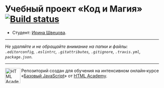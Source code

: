 # Учебный проект «Код и Магия» [![Build status][travis-image]][travis-url]

* Студент: [Ирина Швецова](https://up.htmlacademy.ru/javascript/11/user/204406).

---

_Не удаляйте и не обращайте внимание на папки и файлы:_<br>
_`.editorconfig`, `.eslintrc`, `.gitattributes`, `.gitignore`, `.travis.yml`, `package.json`._

---

<a href="https://htmlacademy.ru/intensive/javascript"><img align="left" width="50" height="50" title="HTML Academy" src="https://up.htmlacademy.ru/static/img/intensive/javascript/logo-for-github.svg"></a>

Репозиторий создан для обучения на интенсивном онлайн‑курсе «[Базовый JavaScript](https://htmlacademy.ru/intensive/javascript)» от [HTML Academy](https://htmlacademy.ru).

[travis-image]: https://travis-ci.org/htmlacademy-javascript/204406-code-and-magick.svg?branch=master
[travis-url]: https://travis-ci.org/htmlacademy-javascript/204406-code-and-magick

